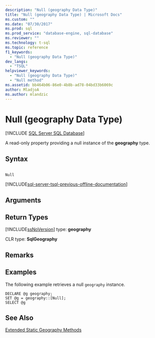 ```yaml
---
description: "Null (geography Data Type)"
title: "Null (geography Data Type) | Microsoft Docs"
ms.custom: ""
ms.date: "07/30/2017"
ms.prod: sql
ms.prod_service: "database-engine, sql-database"
ms.reviewer: ""
ms.technology: t-sql
ms.topic: reference
f1_keywords: 
  - "Null (geography Data Type)"
dev_langs: 
  - "TSQL"
helpviewer_keywords: 
  - "Null (geography Data Type)"
  - "Null method"
ms.assetid: bb464b06-86e0-4b8b-ad78-04bd33b6069c
author: MladjoA
ms.author: mlandzic 
---
```

# Null (geography Data Type)
[!INCLUDE [SQL Server SQL Database](../../includes/applies-to-version/sql-asdb.md)]

A read-only property providing a null instance of the **geography** type.
  
## Syntax  
  
```  
  
Null  
```  

[!INCLUDE[sql-server-tsql-previous-offline-documentation](../../includes/sql-server-tsql-previous-offline-documentation.md)]

## Arguments
  
## Return Types  
 [!INCLUDE[ssNoVersion](../../includes/ssnoversion-md.md)] type: **geography**  
  
 CLR type: **SqlGeography**  
  
## Remarks  
  
## Examples  
 The following example retrieves a null `geography` instance.  
  
```  
DECLARE @g geography;   
SET @g = geography::[Null];  
SELECT @g  
```  
  
## See Also  
 [Extended Static Geography Methods](../../t-sql/spatial-geography/extended-static-geography-methods.md)  
  
  
